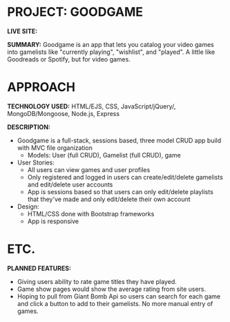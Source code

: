 # PROJECT: GOODGAME
**LIVE SITE:** 

**SUMMARY:** Goodgame is an app that lets you catalog your video games into gamelists like "currently playing", "wishlist", and "played". A little like Goodreads or Spotify, but for video games. 

# APPROACH
**TECHNOLOGY USED:** HTML/EJS, CSS, JavaScript/jQuery/, MongoDB/Mongoose, Node.js, Express

**DESCRIPTION:** 
- Goodgame is a full-stack, sessions based, three model CRUD app build with MVC file organization
  - Models: User (full CRUD), Gamelist (full CRUD), game
- User Stories:
  - All users can view games and user profiles 
  - Only registered and logged in users can create/edit/delete gamelists and edit/delete user accounts
  - App is sessions based so that users can only edit/delete playlists that they've made and only edit/delete their own account
 - Design:
   - HTML/CSS done with Bootstrap frameworks 
   - App is responsive

# ETC.
**PLANNED FEATURES:** 
- Giving users ability to rate game titles they have played.
- Game show pages would show the average rating from site users. 
- Hoping to pull from Giant Bomb Api so users can search for each game and click a button to add to their gamelists. No more manual entry of games. 
